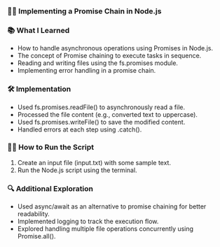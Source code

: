 ### **🔗✨ Implementing a Promise Chain in Node.js**  

### **📚 What I Learned**  
- How to handle asynchronous operations using Promises in Node.js.  
- The concept of Promise chaining to execute tasks in sequence.  
- Reading and writing files using the fs.promises module.  
- Implementing error handling in a promise chain.  

### **🛠️ Implementation**  
- Used fs.promises.readFile() to asynchronously read a file.  
- Processed the file content (e.g., converted text to uppercase).  
- Used fs.promises.writeFile() to save the modified content.  
- Handled errors at each step using .catch().  

### **🏃‍♂️ How to Run the Script**  
1. Create an input file (input.txt) with some sample text.  
2. Run the Node.js script using the terminal.  

### **🔍 Additional Exploration**  
- Used async/await as an alternative to promise chaining for better readability.  
- Implemented logging to track the execution flow.  
- Explored handling multiple file operations concurrently using Promise.all().  
